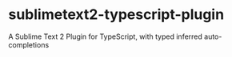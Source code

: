 sublimetext2-typescript-plugin
==============================

A Sublime Text 2 Plugin for TypeScript, with typed inferred auto-completions